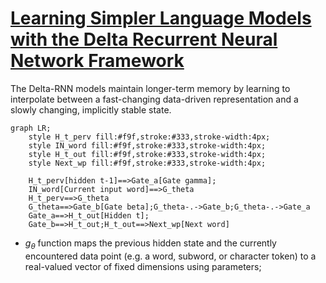 # [Learning Simpler Language Models with the Delta Recurrent Neural Network Framework](https://128.84.21.199/pdf/1703.08864.pdf)

The Delta-RNN models maintain longer-term memory by learning to interpolate between a fast-changing data-driven representation and a slowly changing, implicitly stable state.

```mermaid
graph LR;
    style H_t_perv fill:#f9f,stroke:#333,stroke-width:4px;
    style IN_word fill:#f9f,stroke:#333,stroke-width:4px;
    style H_t_out fill:#f9f,stroke:#333,stroke-width:4px;
    style Next_wp fill:#f9f,stroke:#333,stroke-width:4px;

    H_t_perv[hidden t-1]==>Gate_a[Gate gamma];
    IN_word[Current input word]==>G_theta
    H_t_perv==>G_theta
    G_theta==>Gate_b[Gate beta];G_theta-.->Gate_b;G_theta-.->Gate_a
    Gate_a==>H_t_out[Hidden t];
    Gate_b==>H_t_out;H_t_out==>Next_wp[Next word]
```

- $g_{\theta}$ function maps the previous hidden state and the currently encountered data point (e.g.  a word, subword, or character token) to a real-valued vector of fixed dimensions using parameters;
